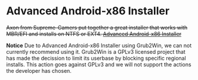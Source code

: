 # Advanced Android-x86 Installer

~~Axon from Supreme-Gamers put together a great installer that works with MBR/EFI and installs on NTFS or EXT4. [Advanced Android-x86 Installer](https://supreme-gamers.com/t/advanced-android-x86-installer-for-windows.300/)~~

**Notice** Due to Advanced Android-x86 Installer using Grub2Win, we can not currently recommend using it. Grub2Win is a GPLv3 licensed project that has made the decission to limit its userbase by blocking specific regional installs. This action goes against GPLv3 and we will not support the actions the developer has chosen.




